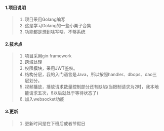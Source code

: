 #### 1.项目说明
>1. 项目采用Golang编写
>2. 这是学习Golang的一些小栗子合集
>3. 功能都是想到啥写啥，不够系统
#### 2.技术点
>1. 项目采用gin framework
>2. 跨域处理
>3. 权限模块，采用JWT鉴权。
>4. 结构分层，我的入门语言是Java，所以按照handler、dbops、dao三层划分。
>5. 视频播放，播放请求数量控制部分还有缺陷(当限制请求为2时，我本地能请求五次，6以后就处于等待状态了)
>6. 加入websocket功能
#### 3.更新
>1. 更新时间是在下班后或者节假日